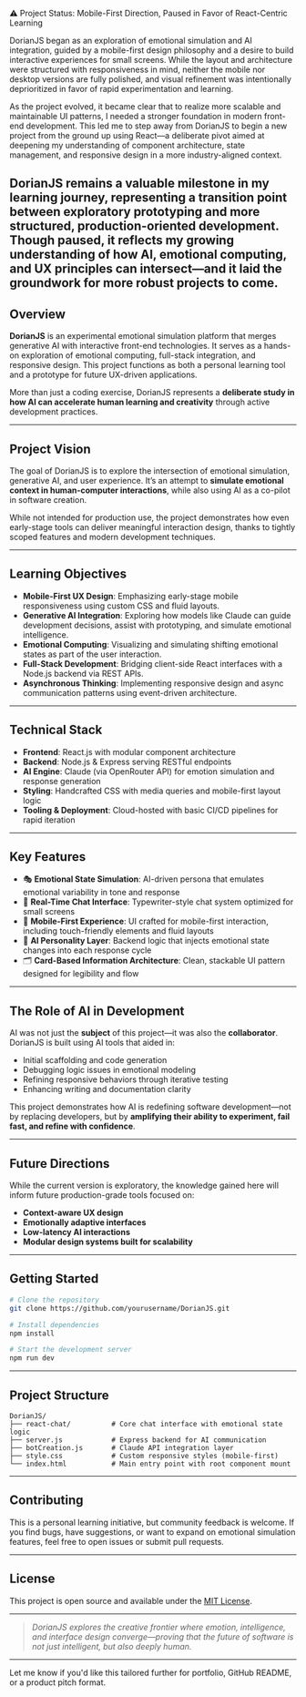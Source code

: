
⚠️ Project Status: Mobile-First Direction, Paused in Favor of React-Centric Learning

DorianJS began as an exploration of emotional simulation and AI integration, guided by a mobile-first design philosophy and a desire to build interactive experiences for small screens. While the layout and architecture were structured with responsiveness in mind, neither the mobile nor desktop versions are fully polished, and visual refinement was intentionally deprioritized in favor of rapid experimentation and learning.

As the project evolved, it became clear that to realize more scalable and maintainable UI patterns, I needed a stronger foundation in modern front-end development. This led me to step away from DorianJS to begin a new project from the ground up using React—a deliberate pivot aimed at deepening my understanding of component architecture, state management, and responsive design in a more industry-aligned context.

DorianJS remains a valuable milestone in my learning journey, representing a transition point between exploratory prototyping and more structured, production-oriented development. Though paused, it reflects my growing understanding of how AI, emotional computing, and UX principles can intersect—and it laid the groundwork for more robust projects to come.
---

## Overview

**DorianJS** is an experimental emotional simulation platform that merges generative AI with interactive front-end technologies. It serves as a hands-on exploration of emotional computing, full-stack integration, and responsive design. This project functions as both a personal learning tool and a prototype for future UX-driven applications.

More than just a coding exercise, DorianJS represents a **deliberate study in how AI can accelerate human learning and creativity** through active development practices.

---

## Project Vision

The goal of DorianJS is to explore the intersection of emotional simulation, generative AI, and user experience. It’s an attempt to **simulate emotional context in human-computer interactions**, while also using AI as a co-pilot in software creation.

While not intended for production use, the project demonstrates how even early-stage tools can deliver meaningful interaction design, thanks to tightly scoped features and modern development techniques.

---

## Learning Objectives

* **Mobile-First UX Design**: Emphasizing early-stage mobile responsiveness using custom CSS and fluid layouts.
* **Generative AI Integration**: Exploring how models like Claude can guide development decisions, assist with prototyping, and simulate emotional intelligence.
* **Emotional Computing**: Visualizing and simulating shifting emotional states as part of the user interaction.
* **Full-Stack Development**: Bridging client-side React interfaces with a Node.js backend via REST APIs.
* **Asynchronous Thinking**: Implementing responsive design and async communication patterns using event-driven architecture.

---

## Technical Stack

* **Frontend**: React.js with modular component architecture
* **Backend**: Node.js & Express serving RESTful endpoints
* **AI Engine**: Claude (via OpenRouter API) for emotion simulation and response generation
* **Styling**: Handcrafted CSS with media queries and mobile-first layout logic
* **Tooling & Deployment**: Cloud-hosted with basic CI/CD pipelines for rapid iteration

---

## Key Features

* 🎭 **Emotional State Simulation**: AI-driven persona that emulates emotional variability in tone and response
* 💬 **Real-Time Chat Interface**: Typewriter-style chat system optimized for small screens
* 📱 **Mobile-First Experience**: UI crafted for mobile-first interaction, including touch-friendly elements and fluid layouts
* 🧠 **AI Personality Layer**: Backend logic that injects emotional state changes into each response cycle
* 🗂️ **Card-Based Information Architecture**: Clean, stackable UI pattern designed for legibility and flow

---

## The Role of AI in Development

AI was not just the **subject** of this project—it was also the **collaborator**. DorianJS is built using AI tools that aided in:

* Initial scaffolding and code generation
* Debugging logic issues in emotional modeling
* Refining responsive behaviors through iterative testing
* Enhancing writing and documentation clarity

This project demonstrates how AI is redefining software development—not by replacing developers, but by **amplifying their ability to experiment, fail fast, and refine with confidence**.

---

## Future Directions

While the current version is exploratory, the knowledge gained here will inform future production-grade tools focused on:

* **Context-aware UX design**
* **Emotionally adaptive interfaces**
* **Low-latency AI interactions**
* **Modular design systems built for scalability**

---

## Getting Started

```bash
# Clone the repository
git clone https://github.com/yourusername/DorianJS.git

# Install dependencies
npm install

# Start the development server
npm run dev

```

---

## Project Structure

```
DorianJS/
├── react-chat/          # Core chat interface with emotional state logic
├── server.js            # Express backend for AI communication
├── botCreation.js       # Claude API integration layer
├── style.css            # Custom responsive styles (mobile-first)
└── index.html           # Main entry point with root component mount
```

---

## Contributing

This is a personal learning initiative, but community feedback is welcome. If you find bugs, have suggestions, or want to expand on emotional simulation features, feel free to open issues or submit pull requests.

---

## License

This project is open source and available under the [MIT License](LICENSE).

---

> *DorianJS explores the creative frontier where emotion, intelligence, and interface design converge—proving that the future of software is not just intelligent, but also deeply human.*

---

Let me know if you'd like this tailored further for portfolio, GitHub README, or a product pitch format.
